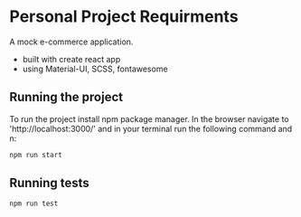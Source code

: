 # Personal Project Requirments

A mock e-commerce application.

- built with create react app
- using Material-UI, SCSS, fontawesome

## Running the project

To run the project install npm package manager. In the browser navigate to 'http://localhost:3000/' and in your terminal run the following command and n:

```bash
npm run start
```

## Running tests

```bash
npm run test
```
